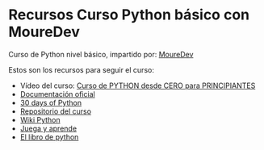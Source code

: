 # Recursos Curso Python básico con MoureDev

Curso de Python nivel básico, impartido por: [MoureDev](https://www.youtube.com/@mouredev)

Estos son los recursos para seguir el curso:

- Vídeo del curso: [Curso de PYTHON desde CERO para PRINCIPIANTES](https://www.youtube.com/watch?v=Kp4Mvapo5kc&ab_channel=MoureDevbyBraisMoure)
- [Documentación oficial](https://docs.python.org/es/3/)
- [30 days of Python](https://github.com/Asabeneh/30-Days-Of-Python)
- [Repositorio del curso](https://github.com/mouredev/Hello-Python)
- [Wiki Python](https://wiki.python.org/moin/SpanishLanguage)
- [Juega y aprende](https://www.codedex.io/)
- [El libro de python](https://ellibrodepython.com/)
